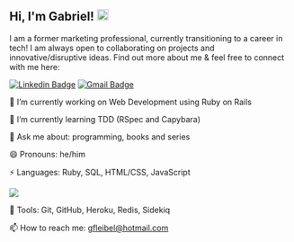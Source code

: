 ## Hi, I'm Gabriel! <img src="https://raw.githubusercontent.com/aemmadi/aemmadi/master/wave.gif" width="20px">

I am a former marketing professional, currently transitioning to a career in tech! I am always open to collaborating on projects and innovative/disruptive ideas. Find out more about me & feel free to connect with me here:

[![Linkedin Badge](https://img.shields.io/badge/-gabrielleibel-blue?style=flat-square&logo=Linkedin&logoColor=white&link=https://www.linkedin.com/in/gabrielleibel/)](https://www.linkedin.com/in/gabrielleibel/)
[![Gmail Badge](https://img.shields.io/badge/-gfleibel@hotmail.com-c14438?style=flat-square&logo=Gmail&logoColor=white&link=mailto:gfleibel@hotmail.com)](mailto:gfleibel@hotmail.com)

🔭 I’m currently working on Web Development using Ruby on Rails

🌱 I’m currently learning TDD (RSpec and Capybara)

💬 Ask me about: programming, books and series

😄 Pronouns: he/him

⚡ Languages: Ruby, SQL, HTML/CSS, JavaScript

 <img src = "https://github-readme-stats.vercel.app/api/top-langs/?username=gfleibel&layout=compact">

🔨 Tools: Git, GitHub, Heroku, Redis, Sidekiq

 📫 How to reach me: gfleibel@hotmail.com
